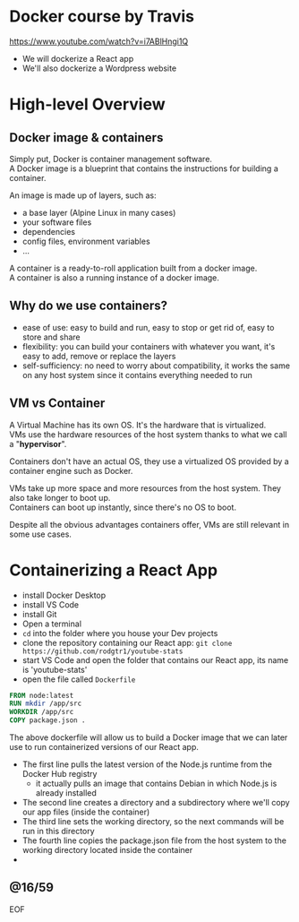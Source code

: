 # Docker course by Travis 

https://www.youtube.com/watch?v=i7ABlHngi1Q

- We will dockerize a React app
- We'll also dockerize a Wordpress website

# High-level Overview

## Docker image & containers

Simply put, Docker is container management software.  
A Docker image is a blueprint that contains the instructions for building a container.  

An image is made up of layers, such as:
- a base layer (Alpine Linux in many cases)
- your software files 
- dependencies 
- config files, environment variables
- ...

A container is a ready-to-roll application built from a docker image.  
A container is also a running instance of a docker image.  

## Why do we use containers?

- ease of use: easy to build and run, easy to stop or get rid of, easy to store and share
- flexibility: you can build your containers with whatever you want, it's easy to add, remove or replace the layers
- self-sufficiency: no need to worry about compatibility, it works the same on any host system since it contains everything needed to run 

## VM vs Container

A Virtual Machine has its own OS. It's the hardware that is virtualized.  
VMs use the hardware resources of the host system thanks to what we call a "**hypervisor**".  

Containers don't have an actual OS, they use a virtualized OS provided by a container engine such as Docker.  

VMs take up more space and more resources from the host system. They also take longer to boot up.  
Containers can boot up instantly, since there's no OS to boot.  

Despite all the obvious advantages containers offer, VMs are still relevant in some use cases.  

# Containerizing a React App

- install Docker Desktop
- install VS Code
- install Git
- Open a terminal
- `cd` into the folder where you house your Dev projects
- clone the repository containing our React app: `git clone https://github.com/rodgtr1/youtube-stats`
- start VS Code and open the folder that contains our React app, its name is 'youtube-stats'
- open the file called `Dockerfile`

```dockerfile
FROM node:latest
RUN mkdir /app/src
WORKDIR /app/src
COPY package.json .
```

The above dockerfile will allow us to build a Docker image that we can later use to run containerized versions of our React app.
- The first line pulls the latest version of the Node.js runtime from the Docker Hub registry
  - it actually pulls an image that contains Debian in which Node.js is already installed
- The second line creates a directory and a subdirectory where we'll copy our app files (inside the container)
- The third line sets the working directory, so the next commands will be run in this directory
- The fourth line copies the package.json file from the host system to the working directory located inside the container
- 


@16/59
---
EOF
